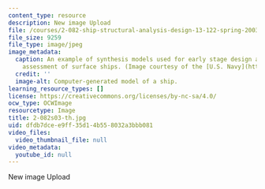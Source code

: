 ```yaml
---
content_type: resource
description: New image Upload
file: /courses/2-082-ship-structural-analysis-design-13-122-spring-2003/dfdb7dcee9ff35d14b558032a3bbb081_2-082s03-th.jpg
file_size: 9259
file_type: image/jpeg
image_metadata:
  caption: An example of synthesis models used for early stage design and technology
    assessment of surface ships. (Image courtesy of the [U.S. Navy](http://www.navy.mil/).)
  credit: ''
  image-alt: Computer-generated model of a ship.
learning_resource_types: []
license: https://creativecommons.org/licenses/by-nc-sa/4.0/
ocw_type: OCWImage
resourcetype: Image
title: 2-082s03-th.jpg
uid: dfdb7dce-e9ff-35d1-4b55-8032a3bbb081
video_files:
  video_thumbnail_file: null
video_metadata:
  youtube_id: null
---
```

New image Upload